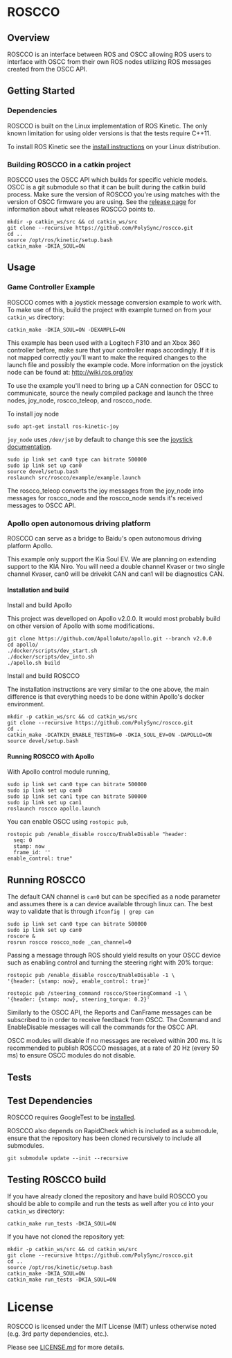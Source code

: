 # ROSCCO

## Overview

ROSCCO is an interface between ROS and OSCC allowing ROS users to interface with
OSCC from their own ROS nodes utilizing ROS messages created from the OSCC API.

## Getting Started

### Dependencies

ROSCCO is built on the Linux implementation of ROS Kinetic. The only known
limitation for using older versions is that the tests require C++11.

To install ROS Kinetic see the
[install instructions](http://wiki.ros.org/kinetic/Installation) on your Linux
distribution.

### Building ROSCCO in a catkin project

ROSCCO uses the OSCC API which builds for specific vehicle models. OSCC is a
git submodule so that it can be built during the catkin build process. Make sure
the version of ROSCCO you're using matches with the version of OSCC firmware you
are using. See the [release page](https://github.com/PolySync/roscco/releases)
for information about what releases ROSCCO points to.

```
mkdir -p catkin_ws/src && cd catkin_ws/src
git clone --recursive https://github.com/PolySync/roscco.git
cd ..
source /opt/ros/kinetic/setup.bash
catkin_make -DKIA_SOUL=ON
```

## Usage

### Game Controller Example

ROSCCO comes with a joystick message conversion example to work with. To make
use of this, build the project with example turned on from your `catkin_ws`
directory:

```
catkin_make -DKIA_SOUL=ON -DEXAMPLE=ON
```

This example has been used with a Logitech F310 and an Xbox 360 controller
before, make sure that your controller maps accordingly. If it is not mapped
correctly you'll want to make the required changes to the launch file and
possibly the example code. More information on the joystick node can be found
at: http://wiki.ros.org/joy

To use the example you'll need to bring up a CAN connection for OSCC to
communicate, source the newly compiled package and launch the three nodes,
joy_node, roscco_teleop, and roscco_node.

To install joy node
```
sudo apt-get install ros-kinetic-joy
```

`joy_node` uses `/dev/js0` by default to change this see the
[joystick documentation](http://wiki.ros.org/joy/Tutorials/ConfiguringALinuxJoystick).

```
sudo ip link set can0 type can bitrate 500000
sudo ip link set up can0
source devel/setup.bash
roslaunch src/roscco/example/example.launch
```

The roscco_teleop converts the joy messages from the joy_node into messages
for roscco_node and the roscco_node sends it's received messages to OSCC API.

### Apollo open autonomous driving platform

ROSCCO can serve as a bridge to Baidu's open autonomous driving platform Apollo.

This example only support the Kia Soul EV. We are planning on extending support to the KIA Niro.
You will need a double channel Kvaser or two single channel Kvaser, can0 will be drivekit CAN and can1 will be diagnostics CAN.

#### Installation and build

Install and build Apollo

This project was develloped on Apollo v2.0.0. It would most probably build on other version of Apollo with some modifications.

```
git clone https://github.com/ApolloAuto/apollo.git --branch v2.0.0
cd apollo/
./docker/scripts/dev_start.sh
./docker/scripts/dev_into.sh
./apollo.sh build
```


Install and build ROSCCO

The installation instructions are very similar to the one above, the main difference is that everything needs to be done within Apollo's docker environment.

```
mkdir -p catkin_ws/src && cd catkin_ws/src
git clone --recursive https://github.com/PolySync/roscco.git
cd ..
catkin_make -DCATKIN_ENABLE_TESTING=0 -DKIA_SOUL_EV=ON -DAPOLLO=ON
source devel/setup.bash
```

#### Running ROSCCO with Apollo

With Apollo control module running, 

```
sudo ip link set can0 type can bitrate 500000
sudo ip link set up can0
sudo ip link set can1 type can bitrate 500000
sudo ip link set up can1
roslaunch roscco apollo.launch
```

You can enable OSCC using `rostopic pub`,

```
rostopic pub /enable_disable roscco/EnableDisable "header:
  seq: 0
  stamp: now
  frame_id: ''
enable_control: true"
```


## Running ROSCCO

The default CAN channel is `can0` but can be specified as a node parameter and
assumes there is a can device available through linux can. The best way to
validate that is through `ifconfig | grep can`

```
sudo ip link set can0 type can bitrate 500000
sudo ip link set up can0
roscore &
rosrun roscco roscco_node _can_channel=0
```

Passing a message through ROS should yield results on your OSCC device such as
enabling control and turning the steering right with 20% torque:
```
rostopic pub /enable_disable roscco/EnableDisable -1 \
'{header: {stamp: now}, enable_control: true}'

rostopic pub /steering_command roscco/SteeringCommand -1 \
'{header: {stamp: now}, steering_torque: 0.2}'
```

Similarly to the OSCC API, the Reports and CanFrame messages can be
subscribed to in order to receive feedback from OSCC. The Command and
EnableDisable messages will call the commands for the OSCC API.

OSCC modules will disable if no messages are received within 200 ms. It is
recommended to publish ROSCCO messages, at a rate of 20 Hz (every 50 ms) to
ensure OSCC modules do not disable.

## Tests

## Test Dependencies

ROSCCO requires GoogleTest to be
[installed](https://github.com/google/googletest/blob/master/googletest/README.md).

ROSCCO also depends on RapidCheck which is included as a submodule, ensure that
the repository has been cloned recursively to include all submodules.

```
git submodule update --init --recursive
```

## Testing ROSCCO build

If you have already cloned the repository and have build ROSCCO you should be
able to compile and run the tests as well after you `cd` into your `catkin_ws`
directory:

```
catkin_make run_tests -DKIA_SOUL=ON
```

If you have not cloned the repository yet:

```
mkdir -p catkin_ws/src && cd catkin_ws/src
git clone --recursive https://github.com/PolySync/roscco.git
cd ..
source /opt/ros/kinetic/setup.bash
catkin_make -DKIA_SOUL=ON
catkin_make run_tests -DKIA_SOUL=ON
```

# License

ROSCCO is licensed under the MIT License (MIT) unless otherwise noted
(e.g. 3rd party dependencies, etc.).

Please see [LICENSE.md](LICENSE.md) for more details.
